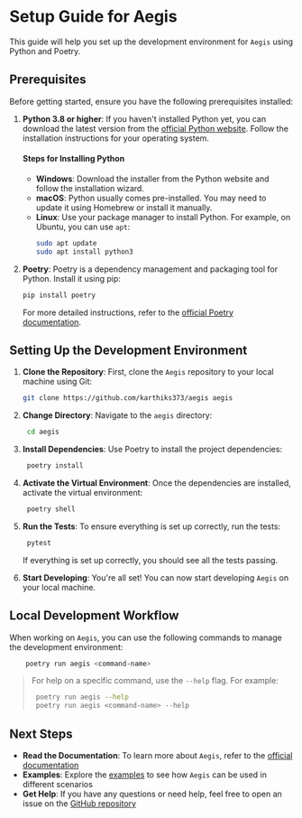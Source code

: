 <a name="readme-top"></a>

# Setup Guide for Aegis

This guide will help you set up the development environment for `Aegis` using Python and Poetry.

## Prerequisites

Before getting started, ensure you have the following prerequisites installed:

1. **Python 3.8 or higher**: If you haven't installed Python yet, you can download the latest version from the [official Python website](https://www.python.org/downloads/). Follow the installation instructions for your operating system.

   #### Steps for Installing Python

   - **Windows**: Download the installer from the Python website and follow the installation wizard.
   - **macOS**: Python usually comes pre-installed. You may need to update it using Homebrew or install it manually.
   - **Linux**: Use your package manager to install Python. For example, on Ubuntu, you can use `apt`:
     ```bash
     sudo apt update
     sudo apt install python3
     ```

2. **Poetry**: Poetry is a dependency management and packaging tool for Python. Install it using pip:

   ```bash
   pip install poetry
   ```

   For more detailed instructions, refer to the [official Poetry documentation](https://python-poetry.org/docs/).

## Setting Up the Development Environment

1. **Clone the Repository**: First, clone the `Aegis` repository to your local machine using Git:

   ```bash
   git clone https://github.com/karthiks373/aegis aegis
   ```

2. **Change Directory**: Navigate to the `aegis` directory:

   ```bash
    cd aegis
   ```

3. **Install Dependencies**: Use Poetry to install the project dependencies:

   ```bash
    poetry install
   ```

4. **Activate the Virtual Environment**: Once the dependencies are installed, activate the virtual environment:

   ```bash
    poetry shell
   ```

5. **Run the Tests**: To ensure everything is set up correctly, run the tests:

   ```bash
    pytest
   ```

   If everything is set up correctly, you should see all the tests passing.

6. **Start Developing**: You're all set! You can now start developing `Aegis` on your local machine.

## Local Development Workflow

When working on `Aegis`, you can use the following commands to manage the development environment:

```bash
    poetry run aegis <command-name>
```

> For help on a specific command, use the `--help` flag. For example:
>
> ```bash
>  poetry run aegis --help
>  poetry run aegis <command-name> --help
> ```

## Next Steps

- **Read the Documentation**: To learn more about `Aegis`, refer to the [official documentation](../docs)
- **Examples**: Explore the [examples](../examples) to see how `Aegis` can be used in different scenarios
- **Get Help**: If you have any questions or need help, feel free to open an issue on the [GitHub repository](https://github.com/karthiks373/aegis/issues)

```

```
